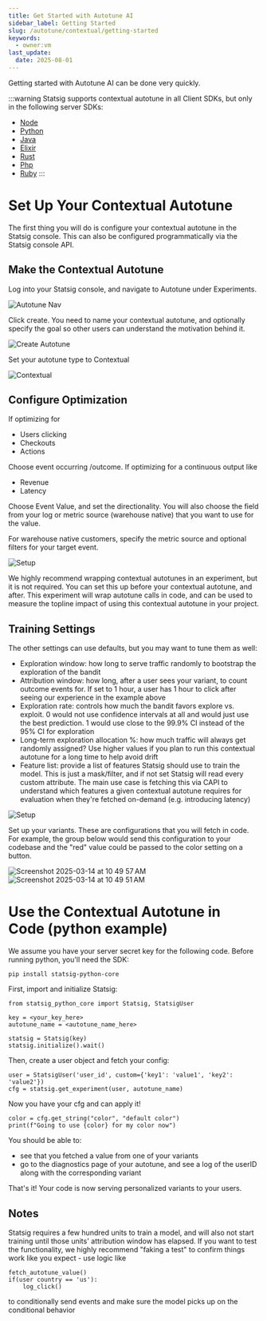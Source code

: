 ```yaml
---
title: Get Started with Autotune AI
sidebar_label: Getting Started
slug: /autotune/contextual/getting-started
keywords:
  - owner:vm
last_update:
  date: 2025-08-01
---
```


Getting started with Autotune AI can be done very quickly.

:::warning
Statsig supports contextual autotune in all Client SDKs, but only in the following server SDKs:

- [Node](/server-core/node-core)
- [Python](/server-core/python-core)
- [Java](/server-core/java-core)
- [Elixir](/server-core/elixir-core)
- [Rust](/server-core/rust-core)
- [Php](/server-core/php-core)
- [Ruby](/server/rubySDK)
:::

# Set Up Your Contextual Autotune

The first thing you will do is configure your contextual autotune in the Statsig console. This can also be configured programmatically via the Statsig console API.

## Make the Contextual Autotune

Log into your Statsig console, and navigate to Autotune under Experiments.

![Autotune Nav](https://github.com/user-attachments/assets/167d5e87-c155-4465-9419-bcf018c496cb)

Click create. You need to name your contextual autotune, and optionally specify the goal so other users can understand the motivation behind it.

![Create Autotune](https://github.com/user-attachments/assets/b16fb9a6-80f4-495c-8ebc-b0cdcdb1d8a8)

Set your autotune type to Contextual

![Contextual](https://github.com/user-attachments/assets/4398ae6f-0763-49c0-a49b-804daece4da8)

## Configure Optimization

If optimizing for

- Users clicking
- Checkouts
- Actions

Choose event occurring /outcome. If optimizing for a continuous output like

- Revenue
- Latency

Choose Event Value, and set the directionality. You will also choose the field from your log or metric source (warehouse native) that you want to use for the value.

For warehouse native customers, specify the metric source and optional filters for your target event.

![Setup](https://github.com/user-attachments/assets/4885eac2-38ec-42f1-bd52-592b728623a0)

We highly recommend wrapping contextual autotunes in an experiment, but it is not required. You can set this up before your contextual autotune, and after. This experiment will wrap autotune calls in code, and can be used to measure the topline impact of using this contextual autotune in your project.

## Training Settings

The other settings can use defaults, but you may want to tune them as well:

- Exploration window: how long to serve traffic randomly to bootstrap the exploration of the bandit
- Attribution window: how long, after a user sees your variant, to count outcome events for. If set to 1 hour, a user has 1 hour to click after seeing our experience in the example above
- Exploration rate: controls how much the bandit favors explore vs. exploit. 0 would not use confidence intervals at all and would just use the best prediction. 1 would use close to the 99.9% CI instead of the 95% CI for exploration
- Long-term exploration allocation %: how much traffic will always get randomly assigned? Use higher values if you plan to run this contextual autotune for a long time to help avoid drift
- Feature list: provide a list of features Statsig should use to train the model. This is just a mask/filter, and if not set Statsig will read every custom attribute. The main use case is fetching this via CAPI to understand which features a given contextual autotune requires for evaluation when they're fetched on-demand (e.g. introducing latency)

![Setup](https://github.com/user-attachments/assets/8c87e142-247d-42b3-8baa-04f8967ae400)

Set up your variants. These are configurations that you will fetch in code. For example, the group below would send this configuration to your codebase and the "red" value could be passed to the color setting on a button.

![Screenshot 2025-03-14 at 10 49 57 AM](https://github.com/user-attachments/assets/591c0b49-2a40-4bb9-9bef-311bd1d64651)
![Screenshot 2025-03-14 at 10 49 51 AM](https://github.com/user-attachments/assets/10b13396-9bb5-4045-b514-45b0861885cb)

# Use the Contextual Autotune in Code (python example)

We assume you have your server secret key for the following code. Before running python, you'll need the SDK:

`pip install statsig-python-core`

First, import and initialize Statsig:

```
from statsig_python_core import Statsig, StatsigUser

key = <your_key_here>
autotune_name = <autotune_name_here>

statsig = Statsig(key)
statsig.initialize().wait()
```

Then, create a user object and fetch your config:

```
user = StatsigUser('user_id', custom={'key1': 'value1', 'key2': 'value2'})
cfg = statsig.get_experiment(user, autotune_name)
```

Now you have your cfg and can apply it!

```
color = cfg.get_string("color", "default color")
print(f"Going to use {color} for my color now")
```

You should be able to:

- see that you fetched a value from one of your variants
- go to the diagnostics page of your autotune, and see a log of the userID along with the corresponding variant

That's it! Your code is now serving personalized variants to your users.

## Notes

Statsig requires a few hundred units to train a model, and will also not start training until those units' attribution window has elapsed. If you want to test the functionality, we highly recommend "faking a test" to confirm things work like you expect - use logic like

```
fetch_autotune_value()
if(user country == 'us'):
    log_click()
```

to conditionally send events and make sure the model picks up on the conditional behavior
